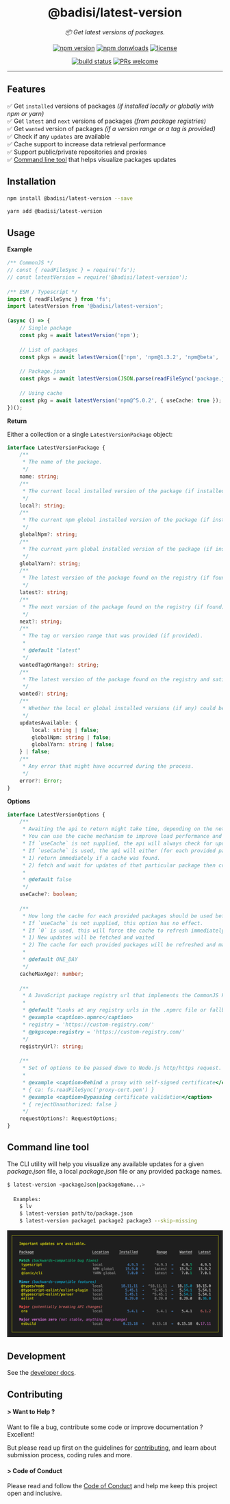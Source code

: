 <h1 align="center">
    @badisi/latest-version
</h1>

<p align="center">
    <i>📦 Get latest versions of packages.</i><br/>
</p>

<p align="center">
    <a href="https://www.npmjs.com/package/@badisi/latest-version">
        <img src="https://img.shields.io/npm/v/@badisi/latest-version.svg?color=blue&logo=npm" alt="npm version" /></a>
    <a href="https://npmcharts.com/compare/@badisi/latest-version?minimal=true">
        <img src="https://img.shields.io/npm/dw/@badisi/latest-version.svg?color=7986CB&logo=npm" alt="npm donwloads" /></a>
    <a href="https://github.com/badisi/latest-version/blob/main/LICENSE">
        <img src="https://img.shields.io/npm/l/@badisi/latest-version.svg?color=ff69b4" alt="license" /></a>
</p>

<p align="center">
    <a href="https://github.com/Badisi/latest-version/actions/workflows/ci_tests.yml">
        <img src="https://github.com/Badisi/latest-version/actions/workflows/ci_tests.yml/badge.svg" alt="build status" /></a>
    <a href="https://github.com/badisi/latest-version/blob/main/CONTRIBUTING.md#-submitting-a-pull-request-pr">
        <img src="https://img.shields.io/badge/PRs-welcome-brightgreen.svg" alt="PRs welcome" /></a>
</p>

<hr/>

## Features

✅ Get `installed` versions of packages *(if installed locally or globally with npm or yarn)*<br/>
✅ Get `latest` and `next` versions of packages *(from package registries)*<br/>
✅ Get `wanted` version of packages *(if a version range or a tag is provided)*<br/>
✅ Check if any `updates` are available<br/>
✅ Cache support to increase data retrieval performance<br/>
✅ Support public/private repositories and proxies<br/>
✅ [Command line tool](#command-line-tool) that helps visualize packages updates<br/>

## Installation

```sh
npm install @badisi/latest-version --save
```

```sh
yarn add @badisi/latest-version
```

## Usage

__Example__

```ts
/** CommonJS */
// const { readFileSync } = require('fs');
// const latestVersion = require('@badisi/latest-version');

/** ESM / Typescript */
import { readFileSync } from 'fs';
import latestVersion from '@badisi/latest-version';

(async () => {
    // Single package
    const pkg = await latestVersion('npm');

    // List of packages
    const pkgs = await latestVersion(['npm', 'npm@1.3.2', 'npm@beta', '@scope/name@^5.0.2']);

    // Package.json
    const pkgs = await latestVersion(JSON.parse(readFileSync('package.json').toString()));

    // Using cache
    const pkg = await latestVersion('npm@^5.0.2', { useCache: true });
})();
```

__Return__

Either a collection or a single `LatestVersionPackage` object:

```ts
interface LatestVersionPackage {
    /**
     * The name of the package.
     */
    name: string;
    /**
     * The current local installed version of the package (if installed).
     */
    local?: string;
    /**
     * The current npm global installed version of the package (if installed).
     */
    globalNpm?: string;
    /**
     * The current yarn global installed version of the package (if installed).
     */
    globalYarn?: string;
    /**
     * The latest version of the package found on the registry (if found).
     */
    latest?: string;
    /**
     * The next version of the package found on the registry (if found).
     */
    next?: string;
    /**
     * The tag or version range that was provided (if provided).
     *
     * @default "latest"
     */
    wantedTagOrRange?: string;
    /**
     * The latest version of the package found on the registry and satisfied by the wanted tag or version range.
     */
    wanted?: string;
    /**
     * Whether the local or global installed versions (if any) could be upgraded or not, based on the wanted version.
     */
    updatesAvailable: {
        local: string | false;
        globalNpm: string | false;
        globalYarn: string | false;
    } | false;
    /**
     * Any error that might have occurred during the process.
     */
    error?: Error;
}
```

__Options__

```ts
interface LatestVersionOptions {
    /**
     * Awaiting the api to return might take time, depending on the network, and might impact your package loading performance.
     * You can use the cache mechanism to improve load performance and reduce unnecessary network requests.
     * If `useCache` is not supplied, the api will always check for updates and wait for every requests to return before returning itself.
     * If `useCache` is used, the api will either (for each provided packages):
     * 1) return immediately if a cache was found.
     * 2) fetch and wait for updates of that particular package then creates a cache for it so that it is available for the next call to the api.
     *
     * @default false
     */
    useCache?: boolean;

    /**
     * How long the cache for each provided packages should be used before being refreshed (in milliseconds).
     * If `useCache` is not supplied, this option has no effect.
     * If `0` is used, this will force the cache to refresh immediately:
     * 1) New updates will be fetched and waited
     * 2) The cache for each provided packages will be refreshed and made available for the next call to the api
     *
     * @default ONE_DAY
     */
    cacheMaxAge?: number;

    /**
     * A JavaScript package registry url that implements the CommonJS Package Registry specification.
     *
     * @default "Looks at any registry urls in the .npmrc file or fallback to the default npm registry instead"
     * @example <caption>.npmrc</caption>
     * registry = 'https://custom-registry.com/'
     * @pkgscope:registry = 'https://custom-registry.com/'
     */
    registryUrl?: string;

    /**
     * Set of options to be passed down to Node.js http/https request.
     *
     * @example <caption>Behind a proxy with self-signed certificate</caption>
     * { ca: fs.readFileSync('proxy-cert.pem') }
     * @example <caption>Bypassing certificate validation</caption>
     * { rejectUnauthorized: false }
     */
    requestOptions?: RequestOptions;
}
```


## Command line tool

The CLI utility will help you visualize any available updates for a given *package.json* file, a local *package.json* file or any provided package names.

```sh
$ latest-version <packageJson|packageName...>

  Examples:
    $ lv
    $ latest-version path/to/package.json
    $ latest-version package1 package2 package3 --skip-missing
```

![CLI utility preview][clipreview]



## Development

See the [developer docs][developer].


## Contributing

#### > Want to Help ?

Want to file a bug, contribute some code or improve documentation ? Excellent!

But please read up first on the guidelines for [contributing][contributing], and learn about submission process, coding rules and more.

#### > Code of Conduct

Please read and follow the [Code of Conduct][codeofconduct] and help me keep this project open and inclusive.




[clipreview]: https://github.com/badisi/latest-version/blob/main/cli_preview.png
[developer]: https://github.com/badisi/latest-version/blob/main/DEVELOPER.md
[contributing]: https://github.com/badisi/latest-version/blob/main/CONTRIBUTING.md
[codeofconduct]: https://github.com/badisi/latest-version/blob/main/CODE_OF_CONDUCT.md

